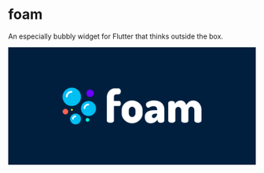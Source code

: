 # foam
An especially bubbly widget for Flutter that thinks outside the box.

![banner](https://raw.githubusercontent.com/pseudodaily/foam/master/banner_small.png)
